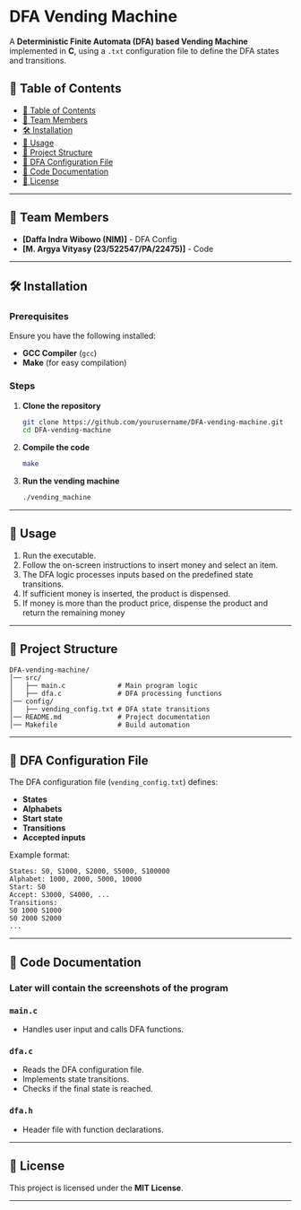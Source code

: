 # DFA Vending Machine  

A **Deterministic Finite Automata (DFA) based Vending Machine** implemented in **C**, using a `.txt` configuration file to define the DFA states and transitions.

## 📜 Table of Contents  

- [📜 Table of Contents](#-table-of-contents)  
- [👥 Team Members](#-team-members)  
- [🛠 Installation](#-installation)  
- [🚀 Usage](#-usage)  
- [📂 Project Structure](#-project-structure)  
- [📜 DFA Configuration File](#-dfa-configuration-file)  
- [📝 Code Documentation](#-code-documentation)  
- [📃 License](#-license)  

---

## 👥 Team Members  
- **[Daffa Indra Wibowo (NIM)]** - DFA Config  
- **[M. Argya Vityasy (23/522547/PA/22475)]** - Code

---

## 🛠 Installation  

### Prerequisites  
Ensure you have the following installed:  
- **GCC Compiler** (`gcc`)  
- **Make** (for easy compilation)  

### Steps  
1. **Clone the repository**  
   ```sh
   git clone https://github.com/yourusername/DFA-vending-machine.git
   cd DFA-vending-machine
   ```
2. **Compile the code**  
   ```sh
   make
   ```
3. **Run the vending machine**  
   ```sh
   ./vending_machine
   ```

---

## 🚀 Usage  

1. Run the executable.  
2. Follow the on-screen instructions to insert money and select an item.  
3. The DFA logic processes inputs based on the predefined state transitions.  
4. If sufficient money is inserted, the product is dispensed.
5. If money is more than the product price, dispense the product and return the remaining money 
---

## 📂 Project Structure  

```
DFA-vending-machine/
│── src/
│   ├── main.c             # Main program logic
│   ├── dfa.c              # DFA processing functions
│── config/
│   ├── vending_config.txt # DFA state transitions
│── README.md              # Project documentation
│── Makefile               # Build automation
```

---

## 📜 DFA Configuration File  

The DFA configuration file (`vending_config.txt`) defines:  
- **States**
- **Alphabets**
- **Start state**
- **Transitions**  
- **Accepted inputs**  

Example format:  
```
States: S0, S1000, S2000, S5000, S100000
Alphabet: 1000, 2000, 5000, 10000
Start: S0
Accept: S3000, S4000, ...
Transitions:
S0 1000 S1000
S0 2000 S2000
...
```

---

## 📝 Code Documentation  
### Later will contain the screenshots of the program 

### `main.c`  
- Handles user input and calls DFA functions.  

### `dfa.c`  
- Reads the DFA configuration file.  
- Implements state transitions.  
- Checks if the final state is reached.  

### `dfa.h`  
- Header file with function declarations.  

---

## 📃 License  

This project is licensed under the **MIT License**.  

---

